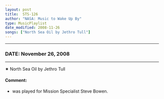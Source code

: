 ```yaml
---
layout: post
title:  STS-126
author: "NASA: Music to Wake Up By"
type: MusicPlaylist
date_modified: 2008-11-26
songs: ["North Sea Oil by Jethro Tull"]
---
```


----
### DATE: November 26, 2008
----
✷ North Sea Oil by Jethro Tull

#### Comment:
* was played for Mission Specialist Steve Bowen.



<br/>
<center>
	<a target="_blank"
	   href="https://twitter.com/intent/tweet?hashtags=Space,NASA,Playlist,NASAWakeupCalls,SpaceProgram&text={{ page.author}}, '{{ page.songs.first }}' {{ page.title }}, {{ page.date | date: '%B %d, %Y' }}. {{ site.url }}{{ page.url }} @nasawakeupcalls">
	   <i class="fab fa-twitter" alt="Tweet this page" style="font-size: 1.3em;"></i>
	</a>
	&nbsp; 	<i class="fas fa-user-astronaut" style="font-size: 1.5em;"></i> &nbsp;
    <a type="amzn" search="'North Sea Oil by Jethro Tull'" category="popular music">
        <i class="fab fa-amazon" style="font-size: 1.3em;"></i>
    </a>
</center>
